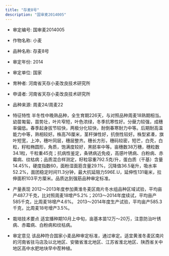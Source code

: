 ```yaml
---
title: "存麦8号"
description: "国审麦2014005"
---
```

* 审定编号:  国审麦2014005

*  作物名称:  小麦

*  品种名称:  存麦8号

*  审定年份:  2014

*  审定单位:  国家

* 育种者:  河南省天存小麦改良技术研究所

*  申请者:  河南省天存小麦改良技术研究所

*  品种来源:  周麦24/周麦22

*  特征特性
半冬性中晚熟品种，全生育期226天，与对照品种周麦18熟期相当。幼苗匍匐，苗势壮，叶片窄短，叶色浓绿，冬季抗寒性好。分蘖力较强，成穗率偏低。春季起身拔节较快，两极分化较快，耐倒春寒耐力中等。后期耐高温能力中等，熟相较好。株高76厘米，茎秆弹性好，抗倒性较好。株型紧凑，旗叶短宽，上冲，穗叶同层，穗层整齐。穗长方形，穗码较密，短芒，白壳，白粒，籽粒椭圆形，角质，饱满度较好，黑胚率中等。亩穗数38万穗，穗粒数34.1粒，千粒重45克；抗病性鉴定，条锈病近免疫，高感叶锈病、白粉病、赤霉病、纹枯病；品质混合样测定，籽粒容重792.5克/升，蛋白质（干基）含量14.45%，硬度指数60，面粉湿面筋含量29.1%，沉降值36.5毫升，吸水率52.2%，面团稳定时间11.3分钟，最大抗延阻力596E.U，延伸性131毫米，拉伸面积103平方厘米。品质达到强筋品种审定标准。

*  产量表现
2012～2013年度参加黄淮冬麦区南片冬水组品种区域试验，平均亩产487.7千克，比对照周麦18增产5.2%；2013～2014年度续试，平均亩产585千克，比周麦18增产4.6%。 2013～2014年度生产试验，平均亩产585.3千克，比周麦18号增产3.5%。

*  栽培技术要点
适宜播种期10月上中旬，亩基本苗12万～20万，注意防治叶锈病、赤霉病、白粉病和纹枯病。

*  审定意见
该品种符合国家小麦品种审定标准，通过审定。适宜黄淮冬麦区南片的河南省驻马店及以北地区、安徽省淮北地区、江苏省淮北地区、陕西省关中地区高中水肥地块早中茬种植。
